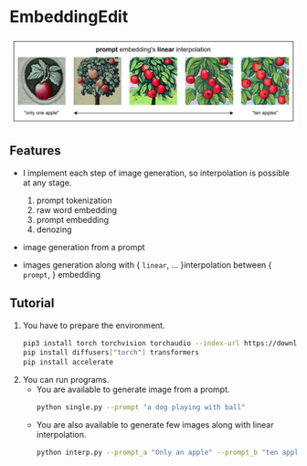 # EmbeddingEdit
![sample image](https://github.com/thoth000/EmbeddingEdit/blob/main/docs/images/image.png)

## Features
- I implement each step of image generation, so interpolation is possible at any stage.
  1. prompt tokenization
  2. raw word embedding
  3. prompt embedding
  4. denozing

- image generation from a prompt
- images generation along with { `linear`, ... }interpolation between { `prompt`, } embedding

## Tutorial
1. You have to prepare the environment.
   ```bash
   pip3 install torch torchvision torchaudio --index-url https://download.pytorch.org/whl/cu118
   pip install diffusers["torch"] transformers
   pip install accelerate
   ```
2. You can run programs.
   - You are available to generate image from a prompt.
     ```bash
     python single.py --prompt "a dog playing with ball"
     ```
   - You are also available to generate few images along with linear interpolation.
     ```bash
     python interp.py --prompt_a "Only an apple" --prompt_b "ten apples"
     ```
